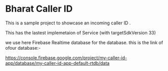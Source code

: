 # Bharat Caller ID
 This is a sample project to showcase an incoming caller ID .
 
 This has the lastest implemetaion of Service (with targetSdkVersion 33)
 
 we use here Firebase Realtime database for the database.
 this is the link of ofour database:-

https://console.firebase.google.com/project/my-caller-id-app/database/my-caller-id-app-default-rtdb/data
